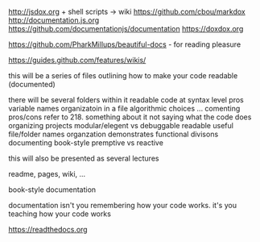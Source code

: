 
http://jsdox.org + shell scripts -> wiki
https://github.com/cbou/markdox
http://documentation.js.org
https://github.com/documentationjs/documentation
https://doxdox.org


https://github.com/PharkMillups/beautiful-docs - for reading pleasure

https://guides.github.com/features/wikis/

this will be a series of files outlining how to make your code readable (documented)

there will be several folders within it
	readable code at syntax level
		pros
		variable names
		organizatoin in a file
		algorithmic choices
		...
	comenting
		pros/cons
		refer to 218.  something about it not saying what the code does
	organizing projects
		modular/elegent vs debuggable readable
		useful file/folder names
		organzation demonstrates functional divisons
	documenting
		book-style
		premptive vs reactive


this will also be presented as several lectures

readme, pages, wiki, ...

book-style documentation

documentation isn't you remembering how your code works.  it's you teaching how your code works


https://readthedocs.org